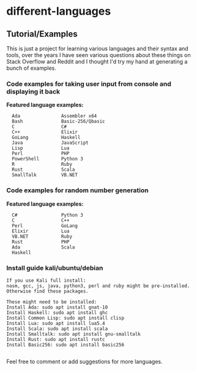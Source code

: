 # different-languages
## Tutorial/Examples

This is just a project for learning various languages and their syntax and tools, over the years I have seen various questions about these things on Stack Overflow and Reddit and I thought I'd try my hand at generating a bunch of examples.

### Code examples for taking user input from console and displaying it back

**Featured language examples:**
```
  Ada               Assembler x64
  Bash              Basic-256/Qbasic
  C                 C#
  C++               Elixir
  GoLang            Haskell
  Java              JavaScript
  Lisp              Lua
  Perl              PHP
  PowerShell        Python 3
  R                 Ruby
  Rust              Scala
  SmallTalk         VB.NET    

```

### Code examples for random number generation

**Featured language examples:**
```
  C#                Python 3
  C                 C++
  Perl              GoLang
  Elixir            Lua
  VB.NET            Ruby
  Rust              PHP
  Ada               Scala
  Haskell
```

### Install guide kali/ubuntu/debian
```
If you use Kali full install:
nasm, gcc, js, java, python3, perl and ruby might be pre-installed. Otherwise find these packages.

These might need to be installed:
Install Ada: sudo apt install gnat-10
Install Haskell: sudo apt install ghc
Install Common Lisp: sudo apt install clisp
Install Lua: sudo apt install lua5.4
Install Scala: sudo apt install scala
Install Smalltalk: sudo apt install gnu-smalltalk
Install Rust: sudo apt install rustc
Install Basic256: sudo apt install basic256


```


Feel free to comment or add suggestions for more languages.
